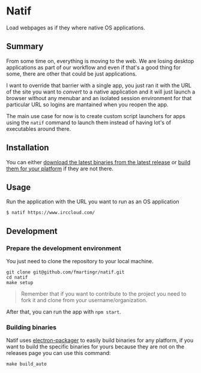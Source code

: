 Natif
=====

Load webpages as if they where native OS applications.

## Summary

From some time on, everything is moving to the web. We are losing desktop applications as part of our workflow and even if that's a good thing for some, there are other that could be just applications.

I want to override that barrier with a single app, you just ran it with the URL of the site you want to *convert* to a native application and it will just launch a browser without any menubar and an isolated session environment for that particular URL so logins are mantained when you reopen the app.

The main use case for now is to create custom script launchers for apps using the `natif` command to launch them instead of having lot's of executables around there.

## Installation

You can either [download the latest binaries from the latest release](https://github.com/fmartingr/natif/releases) or [build them for your platform](#building-binaries) if they are not there.

## Usage

Run the application with the URL you want to run as an OS application

``` plain
$ natif https://www.irccloud.com/
```

## Development

### Prepare the development environment

You just need to clone the repository to your local machine.

```
git clone git@github.com/fmartingr/natif.git
cd natif
make setup
```

> Remember that if you want to contribute to the project you need to fork it and clone from your username/organization.

After that, you can run the app with `npm start`.

### Building binaries

Natif uses [electron-packager](https://github.com/electron-userland/electron-packager) to easily build binaries for any platform, if you want to build the specific binaries for yours because they are not on the releases page you can use this command:

```
make build_auto
```

